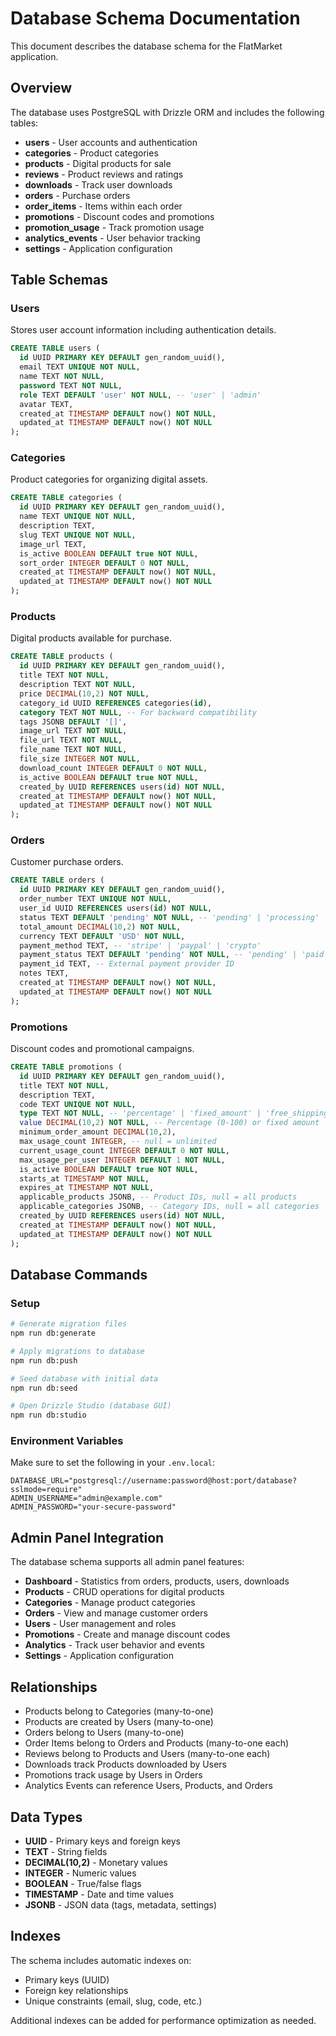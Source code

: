# Database Schema Documentation

This document describes the database schema for the FlatMarket application.

## Overview

The database uses PostgreSQL with Drizzle ORM and includes the following tables:

- **users** - User accounts and authentication
- **categories** - Product categories
- **products** - Digital products for sale
- **reviews** - Product reviews and ratings
- **downloads** - Track user downloads
- **orders** - Purchase orders
- **order_items** - Items within each order
- **promotions** - Discount codes and promotions
- **promotion_usage** - Track promotion usage
- **analytics_events** - User behavior tracking
- **settings** - Application configuration

## Table Schemas

### Users
Stores user account information including authentication details.

```sql
CREATE TABLE users (
  id UUID PRIMARY KEY DEFAULT gen_random_uuid(),
  email TEXT UNIQUE NOT NULL,
  name TEXT NOT NULL,
  password TEXT NOT NULL,
  role TEXT DEFAULT 'user' NOT NULL, -- 'user' | 'admin'
  avatar TEXT,
  created_at TIMESTAMP DEFAULT now() NOT NULL,
  updated_at TIMESTAMP DEFAULT now() NOT NULL
);
```

### Categories
Product categories for organizing digital assets.

```sql
CREATE TABLE categories (
  id UUID PRIMARY KEY DEFAULT gen_random_uuid(),
  name TEXT UNIQUE NOT NULL,
  description TEXT,
  slug TEXT UNIQUE NOT NULL,
  image_url TEXT,
  is_active BOOLEAN DEFAULT true NOT NULL,
  sort_order INTEGER DEFAULT 0 NOT NULL,
  created_at TIMESTAMP DEFAULT now() NOT NULL,
  updated_at TIMESTAMP DEFAULT now() NOT NULL
);
```

### Products
Digital products available for purchase.

```sql
CREATE TABLE products (
  id UUID PRIMARY KEY DEFAULT gen_random_uuid(),
  title TEXT NOT NULL,
  description TEXT NOT NULL,
  price DECIMAL(10,2) NOT NULL,
  category_id UUID REFERENCES categories(id),
  category TEXT NOT NULL, -- For backward compatibility
  tags JSONB DEFAULT '[]',
  image_url TEXT NOT NULL,
  file_url TEXT NOT NULL,
  file_name TEXT NOT NULL,
  file_size INTEGER NOT NULL,
  download_count INTEGER DEFAULT 0 NOT NULL,
  is_active BOOLEAN DEFAULT true NOT NULL,
  created_by UUID REFERENCES users(id) NOT NULL,
  created_at TIMESTAMP DEFAULT now() NOT NULL,
  updated_at TIMESTAMP DEFAULT now() NOT NULL
);
```

### Orders
Customer purchase orders.

```sql
CREATE TABLE orders (
  id UUID PRIMARY KEY DEFAULT gen_random_uuid(),
  order_number TEXT UNIQUE NOT NULL,
  user_id UUID REFERENCES users(id) NOT NULL,
  status TEXT DEFAULT 'pending' NOT NULL, -- 'pending' | 'processing' | 'completed' | 'cancelled' | 'refunded'
  total_amount DECIMAL(10,2) NOT NULL,
  currency TEXT DEFAULT 'USD' NOT NULL,
  payment_method TEXT, -- 'stripe' | 'paypal' | 'crypto'
  payment_status TEXT DEFAULT 'pending' NOT NULL, -- 'pending' | 'paid' | 'failed' | 'refunded'
  payment_id TEXT, -- External payment provider ID
  notes TEXT,
  created_at TIMESTAMP DEFAULT now() NOT NULL,
  updated_at TIMESTAMP DEFAULT now() NOT NULL
);
```

### Promotions
Discount codes and promotional campaigns.

```sql
CREATE TABLE promotions (
  id UUID PRIMARY KEY DEFAULT gen_random_uuid(),
  title TEXT NOT NULL,
  description TEXT,
  code TEXT UNIQUE NOT NULL,
  type TEXT NOT NULL, -- 'percentage' | 'fixed_amount' | 'free_shipping'
  value DECIMAL(10,2) NOT NULL, -- Percentage (0-100) or fixed amount
  minimum_order_amount DECIMAL(10,2),
  max_usage_count INTEGER, -- null = unlimited
  current_usage_count INTEGER DEFAULT 0 NOT NULL,
  max_usage_per_user INTEGER DEFAULT 1 NOT NULL,
  is_active BOOLEAN DEFAULT true NOT NULL,
  starts_at TIMESTAMP NOT NULL,
  expires_at TIMESTAMP NOT NULL,
  applicable_products JSONB, -- Product IDs, null = all products
  applicable_categories JSONB, -- Category IDs, null = all categories
  created_by UUID REFERENCES users(id) NOT NULL,
  created_at TIMESTAMP DEFAULT now() NOT NULL,
  updated_at TIMESTAMP DEFAULT now() NOT NULL
);
```

## Database Commands

### Setup
```bash
# Generate migration files
npm run db:generate

# Apply migrations to database
npm run db:push

# Seed database with initial data
npm run db:seed

# Open Drizzle Studio (database GUI)
npm run db:studio
```

### Environment Variables
Make sure to set the following in your `.env.local`:

```env
DATABASE_URL="postgresql://username:password@host:port/database?sslmode=require"
ADMIN_USERNAME="admin@example.com"
ADMIN_PASSWORD="your-secure-password"
```

## Admin Panel Integration

The database schema supports all admin panel features:

- **Dashboard** - Statistics from orders, products, users, downloads
- **Products** - CRUD operations for digital products
- **Categories** - Manage product categories
- **Orders** - View and manage customer orders
- **Users** - User management and roles
- **Promotions** - Create and manage discount codes
- **Analytics** - Track user behavior and events
- **Settings** - Application configuration

## Relationships

- Products belong to Categories (many-to-one)
- Products are created by Users (many-to-one)
- Orders belong to Users (many-to-one)
- Order Items belong to Orders and Products (many-to-one each)
- Reviews belong to Products and Users (many-to-one each)
- Downloads track Products downloaded by Users
- Promotions track usage by Users in Orders
- Analytics Events can reference Users, Products, and Orders

## Data Types

- **UUID** - Primary keys and foreign keys
- **TEXT** - String fields
- **DECIMAL(10,2)** - Monetary values
- **INTEGER** - Numeric values
- **BOOLEAN** - True/false flags
- **TIMESTAMP** - Date and time values
- **JSONB** - JSON data (tags, metadata, settings)

## Indexes

The schema includes automatic indexes on:
- Primary keys (UUID)
- Foreign key relationships
- Unique constraints (email, slug, code, etc.)

Additional indexes can be added for performance optimization as needed.